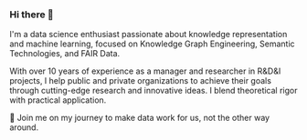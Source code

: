 ### Hi there 👋

I'm a data science enthusiast passionate about knowledge representation and machine learning, focused on Knowledge Graph Engineering, Semantic Technologies, and FAIR Data. 


With over 10 years of experience as a manager and researcher in R&D&I projects, I help public and private organizations to achieve their goals through cutting-edge research and innovative ideas. I blend theoretical rigor with practical application. 


🚀 Join me on my journey to make data work for us, not the other way around. 
